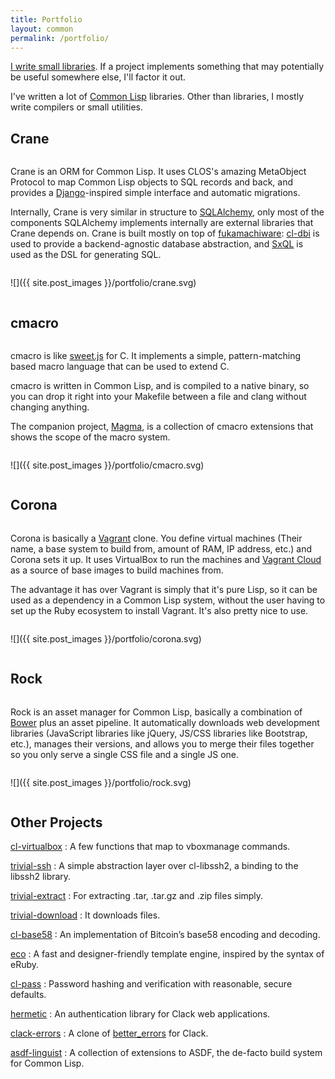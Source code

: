 ```yaml
---
title: Portfolio
layout: common
permalink: /portfolio/
---
```


<article>

[I write small libraries][libs]. If a project implements something that may
potentially be useful somewhere else, I'll factor it out.

I've written a lot of [Common Lisp][lisp] libraries. Other than libraries, I
mostly write compilers or small utilities.

[libs]: https://gist.github.com/substack/5075355
[lisp]: https://lisp-lang.org/

# Crane

<div class="two-columns">
<div class="column">

Crane is an ORM for Common Lisp. It uses CLOS's amazing MetaObject
Protocol to map Common Lisp objects to SQL records and back, and
provides a [Django][django]-inspired simple interface and automatic
migrations.

Internally, Crane is very similar in structure to
[SQLAlchemy][sqlalchemy], only most of the components SQLAlchemy
implements internally are external libraries that Crane depends
on. Crane is built mostly on top of [fukamachiware][fukamachi]:
[cl-dbi][dbi] is used to provide a backend-agnostic database
abstraction, and [SxQL][sxql] is used as the DSL for generating SQL.

</div>
<div class="column">

![]({{ site.post_images }}/portfolio/crane.svg)

</div>
</div>

[django]: https://www.djangoproject.com/
[sqlalchemy]: http://www.sqlalchemy.org/
[fukamachi]: https://github.com/fukamachi
[dbi]: https://github.com/fukamachi/cl-dbi
[sxql]: https://github.com/fukamachi/sxql

# cmacro

<div class="two-columns">
<div class="column">

cmacro is like [sweet.js][sjs] for C. It implements a simple, pattern-matching
based macro language that can be used to extend C.

cmacro is written in Common Lisp, and is compiled to a native binary, so
you can drop it right into your Makefile between a file and clang
without changing anything.

The companion project, [Magma][magma], is a collection of cmacro extensions that
shows the scope of the macro system.

</div>
<div class="column">

![]({{ site.post_images }}/portfolio/cmacro.svg)

</div>
</div>

[sjs]: http://sweetjs.org/
[magma]: https://github.com/eudoxia0/magma

# Corona

<div class="two-columns">
<div class="column">

Corona is basically a [Vagrant][vagrant] clone. You define virtual machines
(Their name, a base system to build from, amount of RAM, IP address, etc.) and
Corona sets it up. It uses VirtualBox to run the machines and [Vagrant
Cloud][vcloud] as a source of base images to build machines from.

The advantage it has over Vagrant is simply that it's pure Lisp, so it can be
used as a dependency in a Common Lisp system, without the user having to set up
the Ruby ecosystem to install Vagrant. It's also pretty nice to use.

</div>
<div class="column">

![]({{ site.post_images }}/portfolio/corona.svg)

</div>
</div>

[vagrant]: https://www.vagrantup.com/
[vcloud]: https://vagrantcloud.com/

# Rock

<div class="two-columns">
<div class="column">

Rock is an asset manager for Common Lisp, basically a combination of
[Bower][bower] plus an asset pipeline. It automatically downloads web
development libraries (JavaScript libraries like jQuery, JS/CSS libraries like
Bootstrap, etc.), manages their versions, and allows you to merge their files
together so you only serve a single CSS file and a single JS one.

</div>
<div class="column">

![]({{ site.post_images }}/portfolio/rock.svg)

</div>
</div>

[bower]: http://bower.io/

# Other Projects

[cl-virtualbox](https://github.com/eudoxia0/cl-virtualbox)
: A few functions that map to vboxmanage commands.

[trivial-ssh](https://github.com/eudoxia0/trivial-ssh)
: A simple abstraction layer over cl-libssh2, a binding to the libssh2 library.

[trivial-extract](https://github.com/eudoxia0/trivial-extract)
: For extracting .tar, .tar.gz and .zip files simply.

[trivial-download](https://github.com/eudoxia0/trivial-download)
: It downloads files.

[cl-base58](https://github.com/eudoxia0/cl-base58)
: An implementation of Bitcoin’s base58 encoding and decoding.

[eco](https://github.com/eudoxia0/eco)
: A fast and designer-friendly template engine, inspired by the syntax of eRuby.

[cl-pass](https://github.com/eudoxia0/cl-pass)
: Password hashing and verification with reasonable, secure defaults.

[hermetic](https://github.com/eudoxia0/hermetic)
: An authentication library for Clack web applications.

[clack-errors](https://github.com/eudoxia0/clack-errors)
: A clone of [better_errors][be] for Clack.

[asdf-linguist](https://github.com/eudoxia0/asdf-linguist)
: A collection of extensions to ASDF, the de-facto build system for Common Lisp.

[be]: https://github.com/BetterErrors/better_errors

</article>
